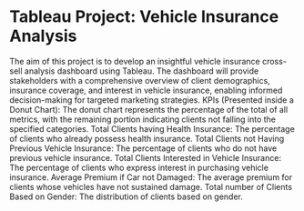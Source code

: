 # Tableau Project: Vehicle Insurance Analysis
The aim of this project is to develop an insightful vehicle insurance cross-sell analysis dashboard using Tableau. The dashboard will provide stakeholders with a comprehensive overview of client demographics, insurance coverage, and interest in vehicle insurance, enabling informed decision-making for targeted marketing strategies.
KPIs (Presented inside a Donut Chart):
The donut chart represents the percentage of the total of all metrics, with the remaining portion indicating clients not falling into the specified categories.
Total Clients having Health Insurance: The percentage of clients who already possess health insurance.
Total Clients not Having Previous Vehicle Insurance: The percentage of clients who do not have previous vehicle insurance.
Total Clients Interested in Vehicle Insurance: The percentage of clients who express interest in purchasing vehicle insurance.
Average Premium if Car not Damaged: The average premium for clients whose vehicles have not sustained damage.
Total number of Clients Based on Gender: The distribution of clients based on gender.
